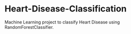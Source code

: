# Heart-Disease-Classification

Machine Learning project to classify Heart Disease using RandomForestClassifier.
